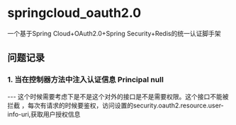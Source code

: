 # springcloud_oauth2.0
一个基于Spring Cloud+OAuth2.0+Spring Security+Redis的统一认证脚手架

## 问题记录

### 1. 当在控制器方法中注入认证信息 Principal null
--- 这个时候需要考虑下是不是这个对外的接口是不是需要权限。这个接口不能被拦截
，每次有请求的时候要鉴权，访问设置的security.oauth2.resource.user-info-uri,获取用户授权信息 